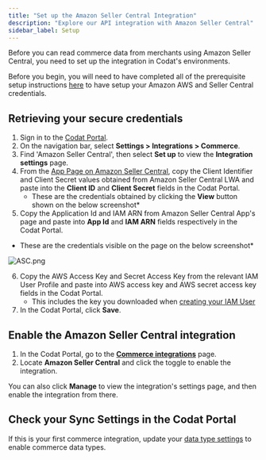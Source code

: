 ```yaml
---
title: "Set up the Amazon Seller Central Integration"
description: "Explore our API integration with Amazon Seller Central"
sidebar_label: Setup
---
```


Before you can read commerce data from merchants using Amazon Seller Central, you need to set up the integration in Codat's environments.

Before you begin, you will need to have completed all of the prerequisite setup instructions [here](/integrations/commerce/amazon-seller-central/amazon-registration-steps) to have setup your Amazon AWS and Seller Central credentials.

## Retrieving your secure credentials

1. Sign in to the [Codat Portal](https://app.codat.io).
2. On the navigation bar, select **Settings > Integrations > Commerce**.
3. Find 'Amazon Seller Central', then select **Set up** to view the **Integration settings** page.
4. From the [App Page on Amazon Seller Central](https://sellercentral.amazon.co.uk/sellingpartner/developerconsole), copy the Client Identifier and Client Secret values obtained from Amazon Seller Central LWA and paste into the **Client ID** and **Client Secret** fields in the Codat Portal.
   - These are the credentials obtained by clicking the **View** button shown on the below screenshot\*
5. Copy the Application Id and IAM ARN from Amazon Seller Central App's page and paste into **App Id** and **IAM ARN** fields respectively in the Codat Portal.

- These are the credentials visible on the page on the below screenshot\*

![](/img/old/43ea65f-ASC.png "ASC.png")

6. Copy the AWS Access Key and Secret Access Key from the relevant IAM User Profile and paste into AWS access key and AWS secret access key fields in the Codat Portal.
   - This includes the key you downloaded when [creating your IAM User](/integrations/commerce/amazon-seller-central/amazon-registration-steps)
7. In the Codat Portal, click **Save**.

## Enable the Amazon Seller Central integration

1. In the Codat Portal, go to the <a className="external" href="https://app.codat.io/settings/integrations/commerce" target="blank">**Commerce integrations**</a> page.
2. Locate **Amazon Seller Central** and click the toggle to enable the integration.

You can also click **Manage** to view the integration's settings page, and then enable the integration from there.

## Check your Sync Settings in the Codat Portal

If this is your first commerce integration, update your [data type settings](/core-concepts/data-type-settings) to enable commerce data types.
